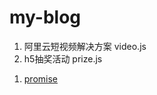 # my-blog
<!-- code -->
1. 阿里云短视频解决方案 video.js
2. h5抽奖活动  prize.js
<!-- notes -->
1. <a href='./notes/promise.md'>promise<a>